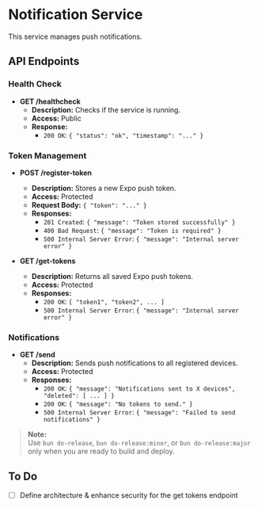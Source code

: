 # Notification Service

This service manages push notifications.

## API Endpoints

### Health Check

- **GET /healthcheck**
  - **Description:** Checks if the service is running.
  - **Access:** Public
  - **Response:**
    - `200 OK`: `{ "status": "ok", "timestamp": "..." }`

### Token Management

- **POST /register-token**
  - **Description:** Stores a new Expo push token.
  - **Access:** Protected
  - **Request Body:** `{ "token": "..." }`
  - **Responses:**
    - `201 Created`: `{ "message": "Token stored successfully" }`
    - `400 Bad Request`: `{ "message": "Token is required" }`
    - `500 Internal Server Error`: `{ "message": "Internal server error" }`

- **GET /get-tokens**
  - **Description:** Returns all saved Expo push tokens.
  - **Access:** Protected
  - **Responses:**
    - `200 OK`: `[ "token1", "token2", ... ]`
    - `500 Internal Server Error`: `{ "message": "Internal server error" }`

### Notifications

- **GET /send**
  - **Description:** Sends push notifications to all registered devices.
  - **Access:** Protected
  - **Responses:**
    - `200 OK`: `{ "message": "Notifications sent to X devices", "deleted": [ ... ] }`
    - `200 OK`: `{ "message": "No tokens to send." }`
    - `500 Internal Server Error`: `{ "message": "Failed to send notifications" }`

> **Note:**  
> Use `bun do-release`, `bun do-release:minor`, or `bun do-release:major` only when you are ready to build and deploy.

## To Do
- [ ] Define architecture & enhance security for the get tokens endpoint
